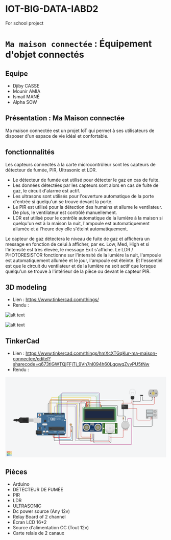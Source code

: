 # IOT-BIG-DATA-IABD2
For school project


# `Ma maison connectée` : Équipement d'objet connectés


## Equipe 
- Djiby  CASSE
- Mounir AMIA
- Ismail MANÉ
- Alpha SOW

## Présentation : Ma Maison connectée

Ma maison connectée est un projet IoT qui permet à ses utilisateurs de disposer d'un espace de vie idéal et confortable.



## fonctionnalités
Les capteurs connectés à la carte microcontrôleur sont les capteurs de détecteur de fumée, PIR, Ultrasonic et LDR.
- Le détecteur de fumée est utilisé pour détecter le gaz en cas de fuite.
- Les données détectées par les capteurs sont alors en cas de fuite de gaz, le circuit d'alarme est actif.
- Les ultrasons sont utilisés pour l'ouverture automatique de la porte d'entrée si quelqu'un se trouve devant la porte.
- Le PIR est utilisé pour la détection des humains et allume le ventilateur. De plus, le ventilateur est contrôlé manuellement.
- LDR est utilisé pour le contrôle automatique de la lumière à la maison si quelqu'un est à la maison la nuit, l'ampoule est automatiquement allumée et à l'heure dey elle s'éteint automatiquement.

Le capteur de gaz détectera le niveau de fuite de gaz et affichera un message en fonction de celui à afficher, par ex. Low, Med, High et si l'intensité est très élevée, le message Exit s'affiche. Le LDR / PHOTORESISTOR fonctionne sur l'intensité de la lumière la nuit, l'ampoule est automatiquement allumée et le jour, l'ampoule est éteinte. Et l'essentiel est que le circuit du ventilateur et de la lumière ne soit actif que lorsque quelqu'un se trouve à l'intérieur de la pièce ou devant le capteur PIR.


## 3D modeling

- Lien : https://www.tinkercad.com/things/
- Rendu : 

![alt text](https://github.com/djibykc/IOT-BIG-DATA-5IABD2/tree/main/images/model3D01.png?raw=true "3D modeling")

![alt text](https://github.com/djibykc/IOT-BIG-DATA-5IABD2/tree/main/images/model3D02.png?raw=true "3D modeling")

## TinkerCad
- Lien : https://www.tinkercad.com/things/hmXcXTGqKur-ma-maison-connectee/editel?sharecode=q673tlGWTQjFFjTj_9Vh7nI094h60LqgwqZvvPU5tNw
- Rendu : 

![alt text](https://github.com/djibykc/IOT-BIG-DATA-5IABD2/blob/main/images/tinkercadMMC.png?raw=true "TinkerCad")


## Pièces

- Arduino
- DÉTÉCTEUR DE FUMÉE
- PIR
- LDR
- ULTRASONIC
- Dc power source (Any 12v)
- Relay Board of 2 channel
- Écran LCD 16*2 
- Source d'alimentation CC (Tout 12v)
- Carte relais de 2 canaux
